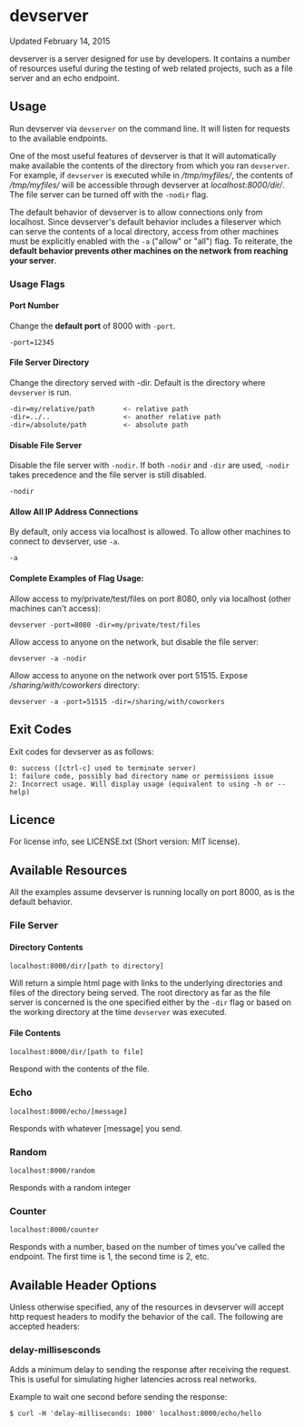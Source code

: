 # devserver

Updated February 14, 2015

devserver is a server designed for use by developers. It contains a number of resources useful during the testing of web related projects, such as a file server and an echo endpoint.

## Usage

Run devserver via `devserver` on the command line. It will listen for requests to the available endpoints.

One of the most useful features of devserver is that it will automatically make available the contents of the directory from which you ran `devserver`. For example, if `devserver` is executed while in */tmp/myfiles/*, the contents of */tmp/myfiles/* will be accessible through devserver at *localhost:8000/dir/*. The file server can be turned off with the `-nodir` flag.

The default behavior of devserver is to allow connections only from localhost. Since devserver's default behavior includes a fileserver which can serve the contents of a local directory, access from other machines must be explicitly enabled with the `-a` ("allow" or "all") flag. To reiterate, the **default behavior prevents other machines on the network from reaching your server**.

### Usage Flags

#### Port Number

Change the **default port** of 8000 with `-port`.

	-port=12345

#### File Server Directory

Change the directory served with -dir. Default is the directory where `devserver` is run.

	-dir=my/relative/path       <- relative path  
	-dir=../..                  <- another relative path  
	-dir=/absolute/path         <- absolute path

#### Disable File Server

Disable the file server with `-nodir`. If both `-nodir` and `-dir` are used, `-nodir` takes precedence and the file server is still disabled.

	-nodir

#### Allow All IP Address Connections

By default, only access via localhost is allowed. To allow other machines to connect to devserver, use `-a`.

	-a

#### Complete Examples of Flag Usage:

Allow access to my/private/test/files on port 8080, only via localhost (other machines can't access):

	devserver -port=8080 -dir=my/private/test/files
	
Allow access to anyone on the network, but disable the file server:

	devserver -a -nodir

Allow access to anyone on the network over port 51515. Expose */sharing/with/coworkers* directory:
	
	devserver -a -port=51515 -dir=/sharing/with/coworkers

## Exit Codes

Exit codes for devserver as as follows:

	0: success ([ctrl-c] used to terminate server)  
	1: failure code, possibly bad directory name or permissions issue  
	2: Incorrect usage. Will display usage (equivalent to using -h or --help)  

## Licence

For license info, see LICENSE.txt (Short version: MIT license).

## Available Resources

All the examples assume devserver is running locally on port 8000, as is the default behavior.

### File Server

#### Directory Contents

`localhost:8000/dir/[path to directory]`

Will return a simple html page with links to the underlying directories and files of the directory being served. The root directory as far as the file server is concerned is the one specified either by the `-dir` flag or based on the working directory at the time `devserver` was executed.

#### File Contents

`localhost:8000/dir/[path to file]`

Respond with the contents of the file.

### Echo

`localhost:8000/echo/[message]`

Responds with whatever [message] you send.

### Random

`localhost:8000/random`

Responds with a random integer

### Counter

`localhost:8000/counter`

Responds with a number, based on the number of times you've called the endpoint. The first time is 1, the second time is 2, etc.

## Available Header Options

Unless otherwise specified, any of the resources in devserver will accept http request headers to modify the behavior of the call. The following are accepted headers:

### delay-millisesconds

Adds a minimum delay to sending the response after receiving the request. This is useful for simulating higher latencies across real networks.

Example to wait one second before sending the response:

    $ curl -H 'delay-milliseconds: 1000' localhost:8000/echo/hello
